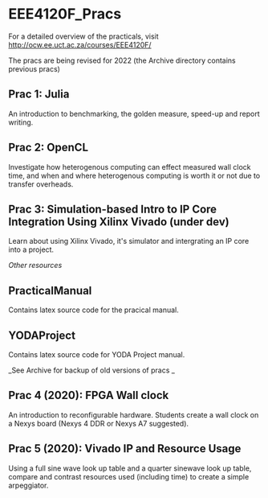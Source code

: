 # EEE4120F_Pracs

For a detailed overview of the practicals, visit http://ocw.ee.uct.ac.za/courses/EEE4120F/

The pracs are being revised for 2022 (the Archive directory contains previous pracs) 

## Prac 1: Julia
An introduction to benchmarking, the golden measure, speed-up and report writing.

## Prac 2: OpenCL
Investigate how heterogenous computing can effect measured wall clock time, and when and where heterogenous computing is worth it or not due to transfer overheads.

## Prac 3: Simulation-based Intro to IP Core Integration Using Xilinx Vivado (under dev)
Learn about using Xilinx Vivado, it's simulator and intergrating an IP core into a project.

_Other resources_

## PracticalManual
Contains latex source code for the pracical manual.

## YODAProject
Contains latex source code for YODA Project manual.

_See Archive for backup of old versions of pracs _

## Prac 4 (2020): FPGA Wall clock
An introduction to reconfigurable hardware. Students create a wall clock on a Nexys board (Nexys 4 DDR or Nexys A7 suggested).

## Prac 5 (2020): Vivado IP and Resource Usage
Using a full sine wave look up table and a quarter sinewave look up table, compare and contrast resources used (including time) to create a simple arpeggiator. 

